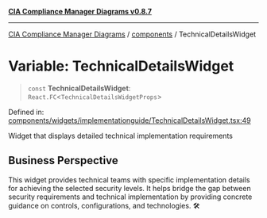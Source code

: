 [**CIA Compliance Manager Diagrams v0.8.7**](../../README.md)

***

[CIA Compliance Manager Diagrams](../../modules.md) / [components](../README.md) / TechnicalDetailsWidget

# Variable: TechnicalDetailsWidget

> `const` **TechnicalDetailsWidget**: `React.FC`\<`TechnicalDetailsWidgetProps`\>

Defined in: [components/widgets/implementationguide/TechnicalDetailsWidget.tsx:49](https://github.com/Hack23/cia-compliance-manager/blob/c1b03266cad85c2f58531e3fd0aea147fa649ae0/src/components/widgets/implementationguide/TechnicalDetailsWidget.tsx#L49)

Widget that displays detailed technical implementation requirements

## Business Perspective

This widget provides technical teams with specific implementation details
for achieving the selected security levels. It helps bridge the gap between
security requirements and technical implementation by providing concrete
guidance on controls, configurations, and technologies. 🛠️

